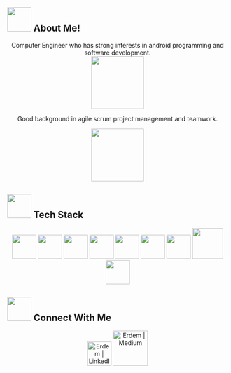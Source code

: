## <img width="55" src="https://user-images.githubusercontent.com/25149142/185768907-5da58eae-3c90-4e8b-ad11-f9c91d975153.png"/> About Me!

<div align="center">
Computer Engineer who has strong interests in android programming and software development.

<div align="center"><img width="120" src="https://user-images.githubusercontent.com/25149142/185763628-e4c13ce9-fadd-401e-bcfb-04e0f31db1a9.gif"/></div>

Good background in agile scrum project management and teamwork.

<div align="center"><img width="120" src="https://user-images.githubusercontent.com/25149142/185763265-d96b2412-cbd5-4a1b-bebe-c3862726fa52.gif"/></div>
</div>
  
  
## <img width="55" src="https://user-images.githubusercontent.com/25149142/185768894-b8cf58fa-cc15-4c32-afb7-2355876f3fda.png"/> Tech Stack
<div align="center">
  <img width="55" src="https://user-images.githubusercontent.com/25149142/185763402-45787734-7d15-47d4-ac6f-7677d8202b61.png"/>
  <img width="55" src="https://user-images.githubusercontent.com/25149142/185763399-59ab3ad9-aafc-4e8e-ac67-90fe295d7769.png"/>
  <img width="55" src="https://user-images.githubusercontent.com/25149142/185768783-165b575f-e11a-4956-8454-3bdb9204fafb.jpg"/>
  <img width="55" src="https://user-images.githubusercontent.com/25149142/185763396-10414e61-a0f7-42cf-90e8-6664f3383c4a.png"/>
  <img width="55" src="https://user-images.githubusercontent.com/25149142/185763398-6e65d723-4ea2-4f3b-b302-e709fb57d5a0.png"/>
  <img width="55" src="https://user-images.githubusercontent.com/25149142/185768802-53c3032d-c596-41a2-9c8c-b791247083c5.jpg"/>
  <img width="55" src="https://user-images.githubusercontent.com/25149142/185768807-b929c4ef-268a-42b3-928a-a548d4ed1ccd.png"/>
  <img width="70" src="https://user-images.githubusercontent.com/25149142/185768810-3c5742f7-1c31-44c3-ad39-899e31225edf.png"/>
  <img width="55" src="https://user-images.githubusercontent.com/25149142/185768878-1d00d3f6-bdb7-405e-97b0-651ce855ff51.png"/></div>
  
  
## <img width="55" src="https://user-images.githubusercontent.com/25149142/185763888-9430fb8a-1fd0-4bbb-897b-ebd733100a4f.png"/> Connect With Me
<div align="center">
<a href="https://www.linkedin.com/in/erdemaltin/"><img width="55" src="https://user-images.githubusercontent.com/25149142/185763960-46c494bf-d85f-40b6-841e-d206b8e19b83.png" alt="Erdem | LinkedIn"/></a>
<a href="https://medium.com/@erdemaltin"><img width="80" src="https://user-images.githubusercontent.com/25149142/185768343-37211117-9a55-4acd-aac6-ab90548ec096.png" alt="Erdem | Medium"/></a>
</div>

